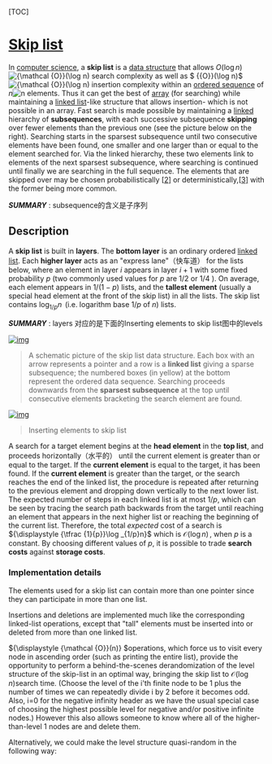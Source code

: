 [TOC]



# [Skip list](https://en.wikipedia.org/wiki/Skip_list)

In [computer science](https://en.wikipedia.org/wiki/Computer_science), a **skip list** is a [data structure](https://en.wikipedia.org/wiki/Data_structure) that allows ${{O}}(\log n)$![{\mathcal {O}}(\log n)](https://wikimedia.org/api/rest_v1/media/math/render/svg/74a9dfea91c47d1c6563e89bbcd891771b91acfa) search complexity as well as $ {{O}}(\log n)$![{\mathcal {O}}(\log n)](https://wikimedia.org/api/rest_v1/media/math/render/svg/74a9dfea91c47d1c6563e89bbcd891771b91acfa) insertion complexity within an [ordered sequence](https://en.wikipedia.org/wiki/Ordered_sequence) of ${n}$![n](https://wikimedia.org/api/rest_v1/media/math/render/svg/a601995d55609f2d9f5e233e36fbe9ea26011b3b) elements. Thus it can get the best of [array](https://en.wikipedia.org/wiki/Array_data_structure) (for searching) while maintaining a [linked list](https://en.wikipedia.org/wiki/Linked_list)-like structure that allows insertion- which is not possible in an array. Fast search is made possible by maintaining a [linked](https://en.wikipedia.org/wiki/Linked_list) hierarchy of **subsequences**, with each successive subsequence **skipping** over fewer elements than the previous one (see the picture below on the right). Searching starts in the sparsest subsequence until two consecutive elements have been found, one smaller and one larger than or equal to the element searched for. Via the linked hierarchy, these two elements link to elements of the next sparsest subsequence, where searching is continued until finally we are searching in the full sequence. The elements that are skipped over may be chosen probabilistically [[2\]](https://en.wikipedia.org/wiki/Skip_list#cite_note-pugh-2) or deterministically,[[3\]](https://en.wikipedia.org/wiki/Skip_list#cite_note-3) with the former being more common.

***SUMMARY*** : subsequence的含义是子序列

## Description

A **skip list** is built in **layers**. The **bottom layer** is an ordinary ordered [linked list](https://en.wikipedia.org/wiki/Linked_list). Each **higher layer** acts as an "express lane"（快车道） for the lists below, where an element in layer ${i}$ appears in layer ${i+1}$ with some fixed probability ${p}$  (two commonly used values for ${p}$  are ${1/2}$  or ${1/4}$ ). On average, each element appears in ${ 1/(1-p)}$ lists, and the **tallest element** (usually a special head element at the front of the skip list) in all the lists. The skip list contains ${\log _{1/p}n\,}$ (i.e. logarithm base ${ 1/p}$ of ${ n}$) lists.

***SUMMARY*** : layers 对应的是下面的Inserting elements to skip list图中的levels



[![img](https://upload.wikimedia.org/wikipedia/commons/thumb/8/86/Skip_list.svg/400px-Skip_list.svg.png)](https://en.wikipedia.org/wiki/File:Skip_list.svg)

> A schematic picture of the skip list data structure. Each box with an arrow represents a pointer and a row is a **linked list** giving a sparse subsequence; the numbered boxes (in yellow) at the bottom represent the ordered data sequence. Searching proceeds downwards from the **sparsest subsequence** at the top until consecutive elements bracketing the search element are found.





[![img](https://upload.wikimedia.org/wikipedia/commons/thumb/2/2c/Skip_list_add_element-en.gif/400px-Skip_list_add_element-en.gif)](https://en.wikipedia.org/wiki/File:Skip_list_add_element-en.gif)

> Inserting elements to skip list



A search for a target element begins at the **head element** in the **top list**, and proceeds horizontally（水平的） until the current element is greater than or equal to the target. If the **current element** is equal to the target, it has been found. If the **current element** is greater than the target, or the search reaches the end of the linked list, the procedure is repeated after returning to the previous element and dropping down vertically to the next lower list. The expected number of steps in each linked list is at most ${\displaystyle 1/p}$, which can be seen by tracing the search path backwards from the target until reaching an element that appears in the next higher list or reaching the beginning of the current list. Therefore, the total *expected* cost of a search is ${\displaystyle {\tfrac {1}{p}}\log _{1/p}n}$ which is ${\displaystyle {\mathcal {O}}(\log n)\,}$, when ${\displaystyle p}$ is a constant. By choosing different values of ${\displaystyle p}$, it is possible to trade **search costs** against **storage costs**.



### Implementation details

The elements used for a skip list can contain more than one pointer since they can participate in more than one list.

Insertions and deletions are implemented much like the corresponding linked-list operations, except that "tall" elements must be inserted into or deleted from more than one linked list.

${\displaystyle {\mathcal {O}}(n)} $operations, which force us to visit every node in ascending order (such as printing the entire list), provide the opportunity to perform a behind-the-scenes derandomization of the level structure of the skip-list in an optimal way, bringing the skip list to ${\displaystyle {\mathcal {O}}(\log n)}$search time. (Choose the level of the i'th finite node to be 1 plus the number of times we can repeatedly divide i by 2 before it becomes odd. Also, i=0 for the negative infinity header as we have the usual special case of choosing the highest possible level for negative and/or positive infinite nodes.) However this also allows someone to know where all of the higher-than-level 1 nodes are and delete them.

Alternatively, we could make the level structure quasi-random in the following way:

